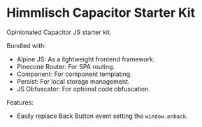# Himmlisch Capacitor Starter Kit

Opinionated Capacitor JS starter kit.

Bundled with:
- Alpine JS: As a lightweight frontend framework.
- Pinecone Router: For SPA routing.
- Component: For component templating.
- Persist: For local storage management.
- JS Obfuscator: For optional code obfuscation.

Features:
- Easily replace Back Button event setting the `window.onback`.
